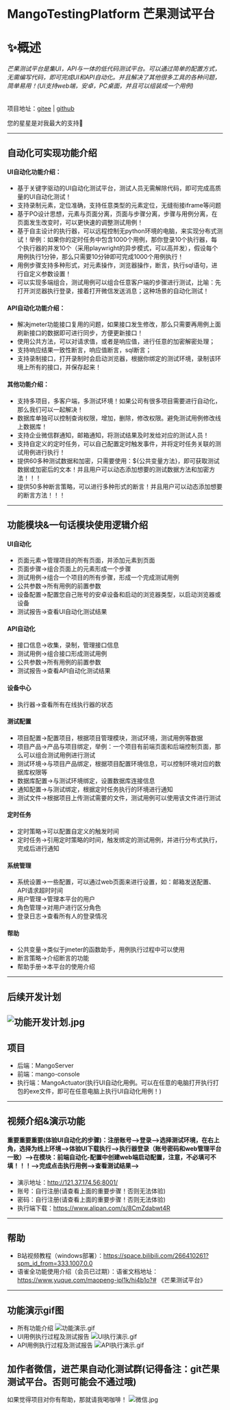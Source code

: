 # MangoTestingPlatform  芒果测试平台
# ✨️概述
###### 芒果测试平台是集UI，API与一体的低代码测试平台。可以通过简单的配置方式，无需编写代码，即可完成UI和API自动化。并且解决了其他很多工具的各种问题，简单易用！(UI支持web端，安卓，PC桌面，并且可以组装成一个用例)
项目地址：[gitee](https://gitee.com/mao-peng/MangoTestingPlatform)    |    [github](https://github.com/maopengg/MangoTestingPlatform) 

您的星星是对我最大的支持💖

---
## 自动化可实现功能介绍
#### UI自动化功能介绍：
* 基于关键字驱动的UI自动化测试平台，测试人员无需解除代码，即可完成高质量的UI自动化测试！
* 支持录制元素，定位准确，支持任意类型的元素定位，无缝衔接iframe等问题
* 基于PO设计思想，元素与页面分离，页面与步骤分离，步骤与用例分离，在页面发生改变时，可以更快速的调整测试用例！
* 基于自主设计的执行器，可以远程控制无python环境的电脑，来实现分布式测试！举例：如果你的定时任务中包含1000个用例，那你登录10个执行器，每个执行器的并发10个（采用playwright的异步模式，可以高并发），假设每个用例执行1分钟，那么只需要10分钟即可完成1000个用例执行！
* 用例步骤支持多种形式，对元素操作，浏览器操作，断言，执行sql语句，进行自定义参数设置！
* 可以实现多端组合，测试用例可以组合任意客户端的步骤进行测试，比喻：先打开浏览器执行登录，接着打开微信发送消息；这种场景的自动化测试！

#### API自动化功能介绍：
* 解决jmeter功能接口复用的问题，如果接口发生修改，那么只需要再用例上面刷新接口的数据即可进行同步，方便更新接口！
* 使用公共方法，可以对请求值，或者是响应值，进行任意的加密解密处理；
* 支持响应结果一致性断言，响应值断言，sql断言；
* 支持录制接口，打开录制时会启动浏览器，根据你绑定的测试环境，录制该环境上所有的接口，并保存起来！

#### 其他功能介绍：
* 支持多项目，多客户端，多测试环境！如果公司有很多项目需要进行自动化，那么我们可以一起解决！
* 数据库单独可以控制查询权限，增加，删除，修改权限。避免测试用例修改线上数据库！
* 支持企业微信群通知，邮箱通知，将测试结果及时发给对应的测试人员！
* 支持自定义的定时任务，可以自己配置定时触发事件，并将定时任务关联的测试用例进行执行！
* 提供60多种测试数据和加密，只需要使用：${公共变量方法}，即可获取测试数据或加密后的文本！并且用户可以动态添加想要的测试数据方法和加密方法！！！
* 提供50多种断言策略，可以进行多种形式的断言！并且用户可以动态添加想要的断言方法！！！
---
## 功能模块&一句话模块使用逻辑介绍
#### UI自动化
* 页面元素->管理项目的所有页面，并添加元素到页面
* 页面步骤->组合页面上的元素形成一个步骤
* 测试用例->组合一个项目的所有步骤，形成一个完成测试用例
* 公共参数->所有用例的前置参数
* 设备配置->配置您自己账号的安卓设备和启动的浏览器类型，以启动浏览器或设备
* 测试报告->查看UI自动化测试结果
#### API自动化
* 接口信息->收集，录制，管理接口信息
* 测试用例->组合接口形成测试用例
* 公共参数->所有用例的前置参数
* 测试报告->查看API自动化测试结果
#### 设备中心
* 执行器->查看所有在线执行器的状态
#### 测试配置
* 项目配置->配置项目，根据项目管理模块，测试环境，测试用例等数据
* 项目产品->产品与项目绑定，举例：一个项目有前端页面和后端控制页面，那么可以组合测试用例进行测试
* 测试环境->与项目产品绑定，根据项目配置环境信息，可以控制环境对应的数据库权限等
* 数据库配置->与测试环境绑定，设置数据库连接信息
* 通知配置->与测试绑定，根据定时任务执行的环境进行通知
* 测试文件->根据项目上传测试需要的文件，测试用例可以使用该文件进行测试
#### 定时任务
* 定时策略->可以配置自定义的触发时间
* 定时任务->引用定时策略的时间，触发绑定的测试用例，并进行分布式执行，完成后进行通知
#### 系统管理
* 系统设置->一些配置，可以通过web页面来进行设置，如：邮箱发送配置、API请求超时时间
* 用户管理->管理本平台的用户
* 角色管理->对用户进行区分角色
* 登录日志->查看所有人的登录情况
#### 帮助
* 公共变量->类似于jmeter的函数助手，用例执行过程中可以使用
* 断言策略->介绍断言的功能
* 帮助手册->本平台的使用介绍
---
## 后续开发计划
![功能开发计划.jpg](功能开发计划.jpg)
---
## 项目
* 后端：MangoServer
* 前端：mango-console
* 执行端：MangoActuator(执行UI自动化用例。可以在任意的电脑打开执行打包的exe文件，即可在任意电脑上执行UI自动化用例！)
---
## 视频介绍&演示功能
#### 重要重要重要(体验UI自动化的步骤)：注册账号-->登录-->选择测试环境，在右上角，选择为线上环境-->体验UI下载执行-->执行器登录（账号密码和web管理平台一致）-->在模块：前端自动化-配置中创建web端启动配置，注意，不必填可不填！！！-->完成点击执行用例-->查看测试结果-->
* 演示地址：http://121.37.174.56:8001/
* 账号：自行注册(请查看上面的重要步骤！否则无法体验)
* 密码：自行注册(请查看上面的重要步骤！否则无法体验)
* 执行端下载：https://www.alipan.com/s/8CmZdabwt4R
---
## 帮助
* B站视频教程（windows部署）：https://space.bilibili.com/266410261?spm_id_from=333.1007.0.0
* 语雀全功能使用介绍（会员已过期）：语雀文档地址：https://www.yuque.com/maopeng-ipl1k/hi4b1o?# 《芒果测试平台》
---
## 功能演示gif图
* 所有功能介绍
![功能演示.gif](功能演示.gif)
* UI用例执行过程及测试报告
![UI执行演示.gif](UI执行演示.gif)
* API用例执行过程及测试报告
![API执行演示.gif](API执行演示.gif)
## 加作者微信，进芒果自动化测试群(记得备注：git芒果测试平台。否则可能会不通过哦)
如果觉得项目对你有帮助，那就请我喝咖啡！
![微信.jpg](微信.jpg)
